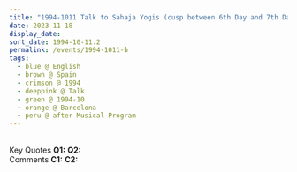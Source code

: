 ```yaml
---
title: "1994-1011 Talk to Sahaja Yogis (cusp between 6th Day and 7th Day of Navarātri), after the Musical Program, after the Public Program, Barcelona, Spain"
date: 2023-11-18
display_date: 
sort_date: 1994-10-11.2
permalink: /events/1994-1011-b
tags:
  - blue @ English
  - brown @ Spain
  - crimson @ 1994
  - deeppink @ Talk
  - green @ 1994-10
  - orange @ Barcelona
  - peru @ after Musical Program
---
```


<br>

<wave-list>
  <list-title color="DarkSeaGreen" width="55">Key Quotes</list-title>
  <list-item color="BlanchedAlmond" width="280"><b>Q1:</b> <i></i></list-item>
  <list-item color="Lavender" width="280"><b>Q2:</b> <i></i></list-item>
</wave-list>

<br>

<wave-list>
  <list-title color="DarkSeaGreen" width="55">Comments</list-title>
  <list-item color="BlanchedAlmond" width="280"><b>C1:</b> <i></i></list-item>
  <list-item color="Lavender" width="280"><b>C2:</b> <i></i></list-item>
</wave-list>